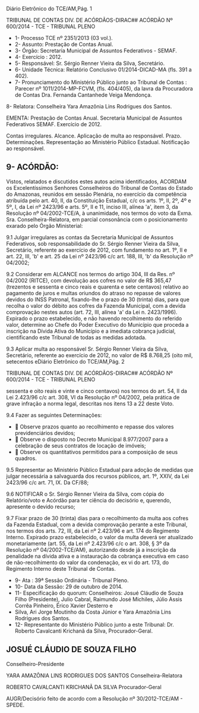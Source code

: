 Diário Eletrônico do TCE/AM,Pág. 1

TRIBUNAL DE CONTAS DIV. DE ACÓRDÃOS-DIRAC## ACÓRDÃO Nº 600/2014 - TCE - TRIBUNAL PLENO

- 1- Processo TCE nº 2351/2013 (03 vol.).
- 2- Assunto: Prestação de Contas Anual.
- 3- Órgão: Secretaria Municipal de Assuntos Federativos - SEMAF.
- 4- Exercício : 2012.
- 5- Responsável: Sr. Sérgio Renner Vieira da Silva, Secretário.
- 6- Unidade Técnica: Relatório Conclusivo 01/2014-DICAD-MA (fls. 391 a 402).
- 7-  Pronunciamento  do  Ministério  Público  junto  ao  Tribunal  de  Contas :  Parecer  nº 1011/2014-MP-FCVM, (fls.  404/405), da lavra da Procuradora de Contas Dra. Fernanda Cantanhede Veiga Mendonça.

8- Relatora: Conselheira Yara Amazônia Lins Rodrigues dos Santos.

EMENTA: Prestação de Contas Anual. Secretaria  Municipal de Assuntos Federativos  SEMAF. Exercício de 2012.

Contas irregulares. Alcance. Aplicação de multa ao responsável. Prazo. Determinações. Representação  ao  Ministério  Público  Estadual. Notificação ao responsável.

## 9- ACÓRDÃO:

Vistos, relatados e discutidos estes autos acima identificados,  ACORDAM os Excelentíssimos  Senhores  Conselheiros do Tribunal de Contas do Estado do Amazonas, reunidos em sessão Plenária, no exercício da competência atribuída pelo  art. 40, II, da Constituição Estadual, c/c os arts. 1º, II, 2º, 4º e 5º, I, da Lei nº 2423/96 e arts. 5º, II e 11, inciso III, alínea 'a', item 3, da Resolução nº 04/2002-TCE/A, à unanimidade, nos termos  do  voto  da  Exma.  Sra.  Conselheira-Relatora,  em  parcial  consonância  com  o posicionamento exarado pelo Órgão Ministerial:

9.1  Julgar irregulares as  contas  da  Secretaria  Municipal  de  Assuntos Federativos,  sob  responsabilidade  do  Sr.  Sérgio  Renner  Vieira  da  Silva,  Secretário, referente ao exercício de 2012, com fundamento no art. 1º, II e art. 22, III, 'b' e art. 25 da Lei nº 2423/96 c/c art. 188, III, 'b' da Resolução nº 04/2002;

9.2  Considerar  em  ALCANCE  nos  termos  do  artigo  304,  III  da  Res.  nº 04/2002 (RITCE), com devolução aos cofres no valor de R$ 365,47 (trezentos e sessenta e cinco reais e quarenta e sete centavos) relativo ao pagamento de juros e multas oriundos do  atraso  no  repasse  de  valores  devidos  do  INSS  Patronal,  fixando-lhe  o  prazo  de  30 (trinta)  dias,  para  que  recolha o valor do débito aos cofres da Fazenda Municipal, com a devida comprovação nestes autos (art. 72, III, alínea 'a' da Lei n. 2423/1996). Expirado o prazo estabelecido, e não havendo recolhimento do referido valor, determine ao Chefe do Poder Executivo do  Município que  proceda a inscrição na Dívida Ativa do  Município  e a imediata cobrança judicial, cientificando este Tribunal de todas as medidas adotada.

9.3  Aplicar  multa  ao  responsável  Sr.  Sérgio  Renner  Vieira  da  Silva, Secretário, referente ao exercício de 2012, no valor de R$ 8.768,25 (oito mil, setecentos eDiário Eletrônico do TCE/AM,Pág. 2

TRIBUNAL DE CONTAS DIV. DE ACÓRDÃOS-DIRAC## ACÓRDÃO Nº 600/2014 - TCE - TRIBUNAL PLENO

sessenta e oito reais e vinte e cinco centavos) nos termos do art. 54, II da Lei 2.423/96 c/c art.  308,  VI  da  Resolução  nº  04/2002,  pela  prática  de  grave  infração  a  norma  legal, descritas nos itens 13 a 22 deste Voto.

9.4 Fazer as seguintes Determinações:

-  Observe  prazos  quanto  ao  recolhimento  e  repasse  dos  valores  previdenciários devidos;
-  Observe o disposto no Decreto  Municipal  8.977/2007 para a celebração de seus contratos de locação de imóveis;
-  Observe os quantitativos permitidos para a composição de seus quadros.

9.5 Representar ao  Ministério Público Estadual  para adoção de medidas que julgar necessária a salvaguarda dos recursos públicos, art. 1º, XXIV, da Lei 2423/96 c/c art. 71, IX. Da CF/88;

9.6  NOTIFICAR  o  Sr.  Sérgio  Renner  Vieira  da  Silva,  com  cópia  do Relatório/voto  e  Acórdão  para  ter  ciência  do  decisório  e,  querendo,  apresente  o  devido recurso;

9.7 Fixar prazo de 30 (trinta) dias para o recolhimento da multa aos cofres da Fazenda Estadual, com a devida comprovação perante a este Tribunal, nos termos dos arts. 72,  III, da  Lei  nº  2.423/96  e  art.  174  do  Regimento Interno.  Expirado  prazo estabelecido, o  valor da multa deverá ser atualizado monetariamente (art. 55, da Lei nº 2.423/96 c/c o art. 308, § 3º da Resolução nº 04/2002-TCE/AM), autorizando  desde já a inscrição da penalidade na dívida ativa e a instauração da cobrança executiva em caso de não-recolhimento do valor da condenação, ex vi do art. 173, do Regimento Interno deste Tribunal de Contas.

- 9- Ata : 39ª Sessão Ordinária - Tribunal Pleno.
- 10- Data da Sessão: 29 de outubro de 2014.
- 11- Especificação do quorum: Conselheiros: Josué Cláudio de Souza Filho (Presidente), Julio Cabral, Raimundo José Michiles, Júlio Assis Corrêa Pinheiro, Érico Xavier Desterro e
- Silva, Ari Jorge Moutinho da Costa Júnior e Yara Amazônia Lins Rodrigues dos Santos.
- 12- Representante do Ministério Público junto a este Tribunal: Dr. Roberto Cavalcanti Krichanã da Silva, Procurador-Geral.

## JOSUÉ CLÁUDIO DE SOUZA FILHO

Conselheiro-Presidente

YARA AMAZÔNIA LINS RODRIGUES DOS SANTOS Conselheira-Relatora

ROBERTO CAVALCANTI KRICHANÃ DA SILVA Procurador-Geral

AUGR/Decisório feito de acordo com a Resolução nº 30/2012-TCE/AM - SPEDE.